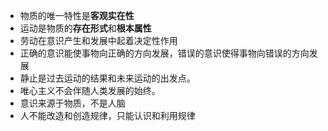- 物质的唯一特性是**客观实在性**
- 运动是物质的**存在形式**和**根本属性**
- 劳动在意识产生和发展中起着决定性作用
- 正确的意识能使事物向正确的方向发展，错误的意识使得事物向错误的方向发展
- 静止是过去运动的结果和未来运动的出发点。
- 唯心主义不会伴随人类发展的始终。
- 意识来源于物质，不是人脑
- 人不能改造和创造规律，只能认识和利用规律

